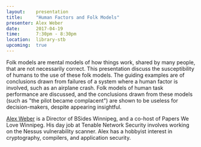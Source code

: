 ```yaml
---
layout:    presentation
title:     "Human Factors and Folk Models"
presenter: Alex Weber
date:      2017-04-19
time:      7:30pm - 8:30pm
location:  library-stb
upcoming:  true
---
```


Folk models are mental models of how things work, shared by many people, that are not necessarily correct. This presentation discuss the susceptibility of humans to the use of these folk models. The guiding examples are of conclusions drawn from failures of a system where a human factor is involved, such as an airplane crash. Folk models of human task performance are discussed, and the conclusions drawn from these models (such as "the pilot became complacent") are shown to be useless for decision-makers, despite appearing insightful.

[Alex Weber](https://twitter.com/alexwebr) is a Director of BSides Winnipeg, and a co-host of Papers We Love Winnipeg. His day job at Tenable Network Security involves working on the Nessus vulnerability scanner. Alex has a hobbyist interest in cryptography, compilers, and application security.
